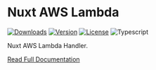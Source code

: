 # Nuxt AWS Lambda

[![Downloads](https://img.shields.io/npm/dt/nuxt-aws-lambda.svg?style=flat-square)](https://npmcharts.com/compare/nuxt-aws-lambda?minimal=true)
[![Version](https://img.shields.io/npm/v/nuxt-aws-lambda.svg?style=flat-square)](https://www.npmjs.com/package/nuxt-aws-lambda)
[![License](https://img.shields.io/npm/l/nuxt-aws-lambda.svg?style=flat-square)](https://www.npmjs.com/package/nuxt-aws-lambda)
![Typescript](https://img.shields.io/badge/language-Typescript-007acc.svg?style=flat-square)

Nuxt AWS Lambda Handler.

[Read Full Documentation](https://github.com/wan2land/nuxt-aws-lambda)
